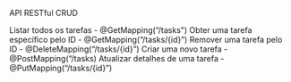 API RESTful CRUD

Listar todos os tarefas - @GetMapping(“/tasks")
Obter uma tarefa específico pelo ID - @GetMapping(“/tasks/{id}”)
Remover uma tarefa pelo ID - @DeleteMapping(“/tasks/{id}”)
Criar uma novo tarefa - @PostMapping(“/tasks)
Atualizar detalhes de uma tarefa - @PutMapping(“/tasks/{id}”)

